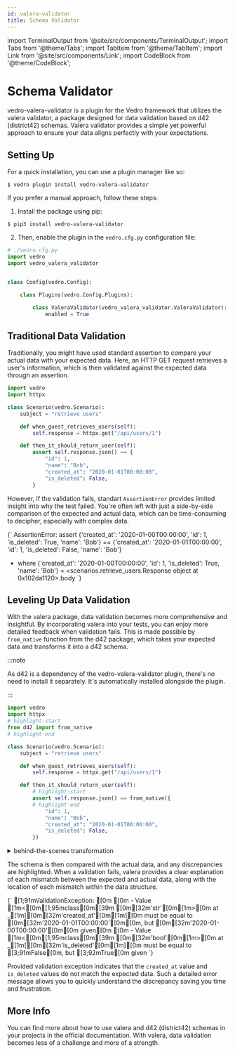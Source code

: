 ```yaml
---
id: valera-validator
title: Schema Validator
---
```


import TerminalOutput from '@site/src/components/TerminalOutput';
import Tabs from '@theme/Tabs';
import TabItem from '@theme/TabItem';
import Link from '@site/src/components/Link';
import CodeBlock from '@theme/CodeBlock';

# Schema Validator

<Link to="https://pypi.org/project/vedro-valera-validator/">vedro-valera-validator</Link> is a plugin for the Vedro framework that utilizes the <Link to="https://pypi.org/project/valera">valera validator</Link>, a package designed for data validation based on <Link to="https://d42.sh/docs/quick-start">d42 (district42) schemas</Link>. Valera validator provides a simple yet powerful approach to ensure your data aligns perfectly with your expectations.

## Setting Up

<Tabs>
  <TabItem value="quick" label="Quick" default>

For a quick installation, you can use a plugin manager like so:

```shell
$ vedro plugin install vedro-valera-validator
```

  </TabItem>
  <TabItem value="manual" label="Manual">

If you prefer a manual approach, follow these steps:

1. Install the package using pip:

```shell
$ pip3 install vedro-valera-validator
```

2. Then, enable the plugin in the `vedro.cfg.py` configuration file:

```python
# ./vedro.cfg.py
import vedro
import vedro_valera_validator


class Config(vedro.Config):

    class Plugins(vedro.Config.Plugins):

        class ValeraValidator(vedro_valera_validator.ValeraValidator):
            enabled = True
```

  </TabItem>
</Tabs>

## Traditional Data Validation

Traditionally, you might have used standard assertion to compare your actual data with your expected data. Here, an HTTP GET request retrieves a user's information, which is then validated against the expected data through an assertion.

```python
import vedro
import httpx

class Scenario(vedro.Scenario):
    subject = "retrieve users"

    def when_guest_retrieves_users(self):
        self.response = httpx.get("/api/users/1")

    def then_it_should_return_user(self):
        assert self.response.json() == {
            "id": 1,
            "name": "Bob",
            "created_at": "2020-01-01T00:00:00",
            "is_deleted": False,
        }
```

However, if the validation fails, standart `AssertionError` provides limited insight into why the test failed. You're often left with just a side-by-side comparison of the expected and actual data, which can be time-consuming to decipher, especially with complex data.

<CodeBlock className='word-wrap'>{`
AssertionError: assert {'created_at': '2020-01-00T00:00:00', 'id': 1, 'is_deleted': True, 'name': 'Bob'} == {'created_at': '2020-01-01T00:00:00', 'id': 1, 'is_deleted': False, 'name': 'Bob'}
 +  where {'created_at': '2020-01-00T00:00:00', 'id': 1, 'is_deleted': True, 'name': 'Bob'} = <scenarios.retrieve_users.Response object at 0x102da1120>.body
`}</CodeBlock>

## Leveling Up Data Validation

With the valera package, data validation becomes more comprehensive and insightful. By incorporating valera into your tests, you can enjoy more detailed feedback when validation fails. This is made possible by `from_native` function from the d42 package, which takes your expected data and transforms it into a d42 schema.

:::note

As <Link to="https://pypi.org/project/d42/">d42</Link> is a dependency of the <Link to="https://pypi.org/project/vedro-valera-validator/">vedro-valera-validator</Link> plugin, there's no need to install it separately. It's automatically installed alongside the plugin.

:::

```python
import vedro
import httpx
# highlight-start
from d42 import from_native
# highlight-end

class Scenario(vedro.Scenario):
    subject = "retrieve users"

    def when_guest_retrieves_users(self):
        self.response = httpx.get("/api/users/1")

    def then_it_should_return_user(self):
        # highlight-start
        assert self.response.json() == from_native({
        # highlight-end
            "id": 1,
            "name": "Bob",
            "created_at": "2020-01-01T00:00:00",
            "is_deleted": False,
        })
```

<details>
    <summary>behind-the-scenes transformation</summary>
    <div>

```python
from d42 import from_native, schema

from_native({
    "id": 1,
    "name": "Bob",
    "created_at": "2020-01-01T00:00:00",
    "is_deleted": False,
})

# is equivalent to

schema.dict({
    "id": schema.int(1),
    "name": schema.str("Bob"),
    "created_at": schema.str("2020-01-01T00:00:00"),
    "is_deleted": schema.bool(False)
})
```

</div>
</details>

The schema is then compared with the actual data, and any discrepancies are highlighted. When a validation fails, valera provides a clear explanation of each mismatch between the expected and actual data, along with the location of each mismatch within the data structure.

<TerminalOutput>
{`
[1;91mValidationException: [0m
[0m - Value [1m<[0m[1;95mclass[0m[39m [0m[32m'str'[0m[1m>[0m at _[1m[[0m[32m'created_at'[0m[1m][0m must be equal to [0m[32m'2020-01-01T00:00:00'[0m[0m, but [0m[32m'2020-01-00T00:00:00'[0m[0m given[0m
[0m - Value [1m<[0m[1;95mclass[0m[39m [0m[32m'bool'[0m[1m>[0m at _[1m[[0m[32m'is_deleted'[0m[1m][0m must be equal to [3;91mFalse[0m, but [3;92mTrue[0m given
`}
</TerminalOutput>

Provided validation exception indicates that the `created_at` value and `is_deleted` values do not match the expected data. Such a detailed error message allows you to quickly understand the discrepancy saving you time and frustration.

## More Info

You can find more about how to use valera and d42 (district42) schemas in your projects in the <Link to="https://d42.sh/docs/quick-start">official documentation</Link>. With valera, data validation becomes less of a challenge and more of a strength.
